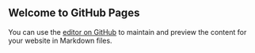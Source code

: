## Welcome to GitHub Pages

You can use the [editor on GitHub](https://github.com/Juneeta7717/MarketingProject/edit/main/README.md) to maintain and preview the content for your website in Markdown files.

